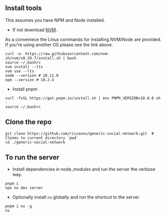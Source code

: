 ## Install tools

This assumes you have NPM and Node installed.

- If not download [NVM](https://github.com/nvm-sh/nvm).

As a conveniece the Linux commands for installing NVM/Node are provided. If you're using another OS please see the link above.

```
curl -o- https://raw.githubusercontent.com/nvm-sh/nvm/v0.39.7/install.sh | bash
source ~/.bashrc
nvm install --lts
nvm use --lts
node --version # 20.11.0
npm --version # 10.2.4
```

- Install pnpm

```
curl -fsSL https://get.pnpm.io/install.sh | env PNPM_VERSION=10.0.0 sh -
source ~/.bashrc
```

## Clone the repo

```
git clone https://github.com/riivanov/generic-social-network.git  # Clones to current directory `pwd`
cd ./generic-social-network
```

## To run the server

- Install dependencies in node_modules and run the server the verbose way.

```
pnpm i
npx nx dev server
```

- Optionally install `nx` globally and run the shortcut to the server.

```
pnpm i nx -g
nx
```

